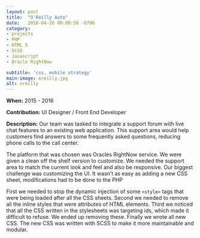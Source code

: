 ```yaml
---
layout: post
title:  "O'Reilly Auto"
date:   2016-04-26 00:00:58 -0700
category:
- projects
- PHP
- HTML 5
- SCSS
- Javascript
- Oracle RightNow

subtitle: 'css, mobile strategy'
main-image: oreilly.jpg
alt: oreilly
---
```


**When:** 2015 - 2016

**Contribution:** UI Designer / Front End Developer

**Description:** Our team was tasked to integrate a support forum with live chat features to an existing web application.  This support area would help customers find answers to some frequently asked questions, reducing phone calls to the call center.

The platform that was chosen was Oracles RightNow service. We were given a clean off the shelf version to customize.  We needed the support area to match the current look and feel and also be responsive. Our biggest challenge was customizing the UI.  It wasn’t as easy as adding a new CSS sheet, modifications had to be done to the PHP

First we needed to stop the dynamic injection of some `<style>` tags that were being loaded after all the CSS sheets.  Second we needed to remove all the inline styles that were attributes of HTML elements.  Third we noticed that all the CSS written in the stylesheets was targeting ids, which made it difficult to refuse.  We ended up removing these.  Finally we wrote all new CSS.  The new CSS was written with SCSS to make it more maintainable and modular.